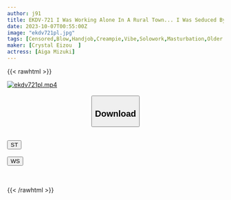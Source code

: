 ```yaml
---
author: j91
title: EKDV-721 I Was Working Alone In A Rural Town... I Was Seduced By The Exquisite Technique Of The Divorced Beautiful Woman With An Overactive Sexual Desire Who Lived Next Door, And I Ended Up Cumming Inside Her Many Times... Mizuki Aime
date: 2023-10-07T00:55:00Z
image: "ekdv721pl.jpg"
tags: [Censored,Blow,Handjob,Creampie,Vibe,Solowork,Masturbation,Older Sister,Cowgirl,Electric Massager,Slut,69,Slender,Facesitting,Back	]
maker: [Crystal Eizou  ]
actress: [Aiga Mizuki]
---
```



{{< rawhtml >}}

<div class="video" data-videoid="7q6GWwvkreCApvw">
    <a href="javascript:;">
        <img src="https://my.j91.asia/posts/ekdv721pl/ekdv721pl.jpg" width="WIDTH" height="HEIGHT" alt="ekdv721pl.mp4" loading="lazy">
    </a>
</div>

<script type="text/javascript" src="https://j91.asia/asset/on-demand-st.js"></script>

<br>
  <link rel="stylesheet" href="https://j91.asia/asset/bs5.css">
  
  <center>
  <button class="btn btn-primary" type="button" data-bs-toggle="collapse" data-bs-target=".multi-collapse" aria-expanded="false" aria-controls="multiCollapseExample1 multiCollapseExample2"><h2>Download</h2></button></center>
</p>
<div class="row">
  <div class="col">
    <div class="collapse multi-collapse" id="multiCollapseExample1">
      <div class="card card-body">
	      	      <br>
<div class="buttons">  
<a href="https://streamtape.to/v/7q6GWwvkreCApvw"><button class="btn-hover color-3"><i class="fa fa-download"></i> ST</button></a></div>
    </div>
  </div>
</div>
  <div class="col">
    <div class="collapse multi-collapse" id="multiCollapseExample2">
      <div class="card card-body">
	      <br>
<div class="buttons">
    <a href="https://wolfstream.tv/ix19fu565rap"><button class="btn-hover color-9"><i class="fa fa-download"></i> WS</button></a></div>
<br><br>
      </div>
    </div>
  </div>
</div>

{{< /rawhtml >}}
